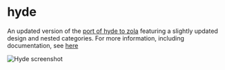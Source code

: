 # hyde
An updated version of the [port of hyde to zola](https://github.com/Keats/hyde) featuring a slightly updated design and nested categories.
For more information, including documentation, see [here](https://github.com/Keats/hyde)

![Hyde screenshot](https://i.imgur.com/73G5bJV.png)